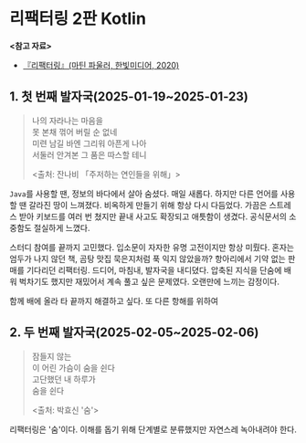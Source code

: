 # 리팩터링 2판 Kotlin

**<참고 자료>**

- [『리팩터링』(마틴 파울러, 한빛미디어, 2020)](https://product.kyobobook.co.kr/detail/S000001810241)

## 1. 첫 번째 발자국(2025-01-19~2025-01-23)

> 나의 자라나는 마음을<br>
> 못 본채 꺾어 버릴 순 없네<br>
> 미련 남길 바엔 그리워 아픈게 나아<br>
> 서둘러 안겨본 그 품은 따스할 테니<br>
>
> <출처: 잔나비 「주저하는 연인들을 위해」>

`Java`를 사용할 땐, 정보의 바다에서 살아 숨셨다. 매일 새롭다. 하지만 다른 언어를 사용할 땐 갈라진 땅이 느껴졌다. 비옥하게 만들기 위해 항상 다시 다듬었다.
가끔은 스트레스 받아 키보드를 여러 번 쳤지만 끝내 사고도 확장되고 애틋함이 생겼다. 공식문서의 소중함도 절실하게 느꼈다.

스터디 참여를 끝까지 고민했다. 입소문이 자자한 유명 고전이지만 항상 미뤘다. 혼자는 엄두가 나지 않던 책, 곰탕 맛집 묵은지처럼 푹 익지 않았을까? 항아리에서 기약 없는 판매를 기다리던 리팩터링.
드디어, 마침내, 발자국을 내디뎠다. 압축된 지식을 단숨에 배워 벅차기도 했지만 재밌어서 계속 풀고 싶은 문제였다. 오랜만에 느끼는 감정이다.

함께 배에 올라 타 끝까지 해결하고 싶다. 또 다른 항해를 위하여

## 2. 두 번째 발자국(2025-02-05~2025-02-06)

> 잠들지 않는<br>
> 이 어린 가슴이 숨을 쉰다<br>
> 고단했던 내 하루가<br>
> 숨을 쉰다<br>
> 
> <출처: 박효신 '숨'>

리팩터링은 '숨'이다. 이해를 돕기 위해 단계별로 분류했지만 자연스레 녹아내려야 한다. 
